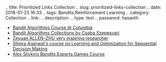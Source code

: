 
.. title: Prioritized Links Collection
.. slug: prioritized-links-collection
.. date: 2018-01-23 16:33
.. tags: Bandits,Reinforcement Learning
.. category: Collection
.. link: 
.. description: 
.. type: text
.. password: hasanth


* [Bandit Algorithms Course @ Columbia](http://www.cs.umd.edu/~slivkins/CMSC858G-fall16/)
* [Bandit Algorithms Collections by Csaba Szepesvari](http://banditalgs.com/)
* [Zeyuan ALLEN-ZHU very inspiring researcher](http://people.csail.mit.edu/zeyuan/index.htm)
* [Shipra Agarwal's course on  Learning and Optimization for Sequential Decision Making](http://agrawal.wikischolars.columbia.edu/Lecture+Notes+and+references)
* [Alex Slivkins Bandits,Experts,Games Course](http://www.cs.umd.edu/~slivkins/CMSC858G-fall16/)

